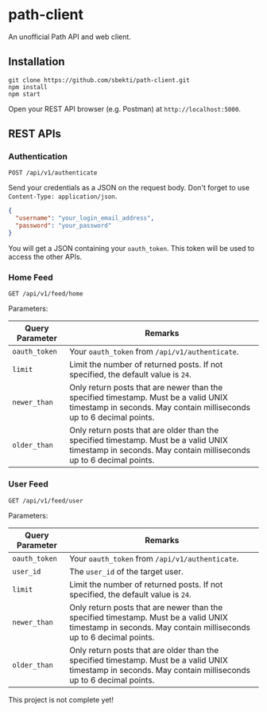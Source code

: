 # path-client
An unofficial Path API and web client.

## Installation

```
git clone https://github.com/sbekti/path-client.git
npm install
npm start
```

Open your REST API browser (e.g. Postman) at `http://localhost:5000`.

## REST APIs

### Authentication
```
POST /api/v1/authenticate
```

Send your credentials as a JSON on the request body. Don't forget to use `Content-Type: application/json`.

```json
{
  "username": "your_login_email_address",
  "password": "your_password"
}
```

You will get a JSON containing your `oauth_token`. This token will be used to access the other APIs.

### Home Feed
```
GET /api/v1/feed/home
```

Parameters:

| Query Parameter | Remarks  |
| ------------- |-------------|
| `oauth_token`    | Your `oauth_token` from `/api/v1/authenticate`.  |
| `limit`      | Limit the number of returned posts. If not specified, the default value is `24`. |
| `newer_than` | Only return posts that are newer than the specified timestamp. Must be a valid UNIX timestamp in seconds. May contain milliseconds up to 6 decimal points. |
| `older_than` | Only return posts that are older than the specified timestamp. Must be a valid UNIX timestamp in seconds. May contain milliseconds up to 6 decimal points. |

### User Feed
```
GET /api/v1/feed/user
```

Parameters:

| Query Parameter | Remarks  |
| ------------- |-------------|
| `oauth_token`    | Your `oauth_token` from `/api/v1/authenticate`.  |
| `user_id`    | The `user_id` of the target user.  |
| `limit`      | Limit the number of returned posts. If not specified, the default value is `24`. |
| `newer_than` | Only return posts that are newer than the specified timestamp. Must be a valid UNIX timestamp in seconds. May contain milliseconds up to 6 decimal points. |
| `older_than` | Only return posts that are older than the specified timestamp. Must be a valid UNIX timestamp in seconds. May contain milliseconds up to 6 decimal points. |

This project is not complete yet!
